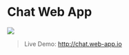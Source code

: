 # Chat Web App

[![](http://templates.servicestack.net/assets/img/screenshots/chat.png)](http://chat.web-app.io)

> Live Demo: http://chat.web-app.io
